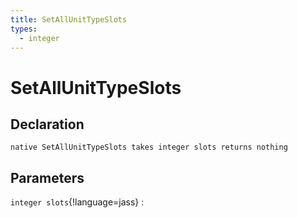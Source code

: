 ```yaml
---
title: SetAllUnitTypeSlots
types:
  - integer
---
```


# SetAllUnitTypeSlots

## Declaration

```jass
native SetAllUnitTypeSlots takes integer slots returns nothing
```

## Parameters
`integer slots`{!language=jass}
: 
